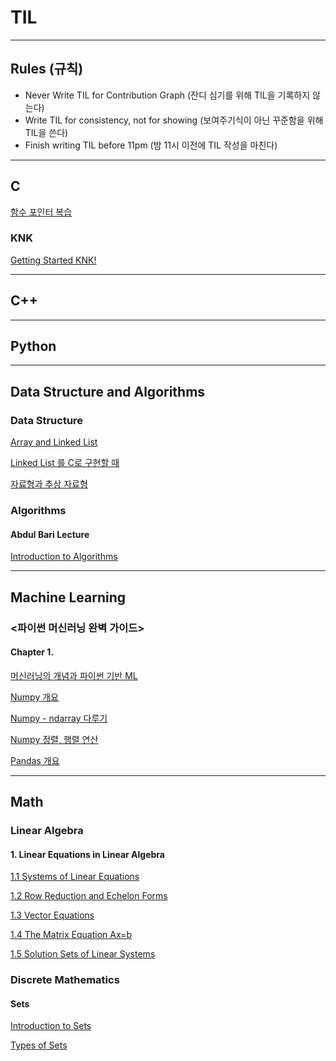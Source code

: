 # TIL

***

## Rules (규칙)
* Never Write TIL for Contribution Graph (잔디 심기를 위해 TIL을 기록하지 않는다)
* Write TIL for consistency, not for showing (보여주기식이 아닌 꾸준함을 위해 TIL을 쓴다)
* Finish writing TIL before 11pm (밤 11시 이전에 TIL 작성을 마친다)

***

## C

[함수 포인터 복습](https://velog.io/@charlieppark/%ED%95%A8%EC%88%98-%ED%8F%AC%EC%9D%B8%ED%84%B0-%EB%B3%B5%EC%8A%B5)

### KNK

[Getting Started KNK!](https://velog.io/@charlieppark/Getting-Started-KNK)

***

## C++

***

## Python

***

## Data Structure and Algorithms

### Data Structure

[Array and Linked List](https://velog.io/@charlieppark/Array-and-Linked-List)

[Linked List 를 C로 구현할 때](https://velog.io/@charlieppark/Linked-List-%EB%A5%BC-C%EB%A1%9C-%EA%B5%AC%ED%98%84%ED%95%A0-%EB%95%8C)

[자료형과 추상 자료형](https://velog.io/@charlieppark/%EC%9E%90%EB%A3%8C%ED%98%95%EA%B3%BC-%EC%B6%94%EC%83%81-%EC%9E%90%EB%A3%8C%ED%98%95)

### Algorithms

#### Abdul Bari Lecture

[Introduction to Algorithms](https://velog.io/@charlieppark/Introduction-to-Algorithms)
  

***

## Machine Learning

### <파이썬 머신러닝 완벽 가이드>

#### Chapter 1.

[머신러닝의 개념과 파이썬 기반 ML](https://velog.io/@charlieppark/%ED%8C%8C%EC%9D%B4%EC%8D%AC-%EB%A8%B8%EC%8B%A0%EB%9F%AC%EB%8B%9D-%EC%99%84%EB%B2%BD-%EA%B0%80%EC%9D%B4%EB%93%9C-Chap-01.0102)

[Numpy 개요](https://velog.io/@charlieppark/NumPy-%EA%B0%9C%EC%9A%94)

[Numpy - ndarray 다루기](https://velog.io/@charlieppark/ndarray-%EB%8B%A4%EB%A3%A8%EA%B8%B0)

[Numpy 정렬, 행렬 연산](https://velog.io/@charlieppark/Numpy-%EC%A0%95%EB%A0%AC-%ED%96%89%EB%A0%AC-%EC%97%B0%EC%82%B0)

[Pandas 개요](https://velog.io/@charlieppark/Pandas-Overview)

***

## Math

### Linear Algebra

#### 1. Linear Equations in Linear Algebra

[1.1 Systems of Linear Equations](https://velog.io/@charlieppark/1.1-Systems-of-Linear-Equations)

[1.2 Row Reduction and Echelon Forms](https://velog.io/@charlieppark/1.2-Row-Reduction-and-Echelon-Forms)

[1.3 Vector Equations](https://velog.io/@charlieppark/1.3-Vector-Equations)

[1.4 The Matrix Equation Ax=b](https://velog.io/@charlieppark/1.4-The-Matrix-Equation-Axb)

[1.5 Solution Sets of Linear Systems](https://velog.io/@charlieppark/1.5-Solution-Sets-of-Linear-Systems)

### Discrete Mathematics

#### Sets

[Introduction to Sets](https://velog.io/@charlieppark/Introduction-to-Sets)

[Types of Sets](https://velog.io/@charlieppark/Types-of-Sets)
